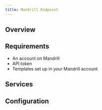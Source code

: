 ```yaml
---
title: Mandrill Endpoint
---
```


## Overview

## Requirements

* An account on Mandrill
* API token
* Templates set up in your Mandrill account

## Services

## Configuration